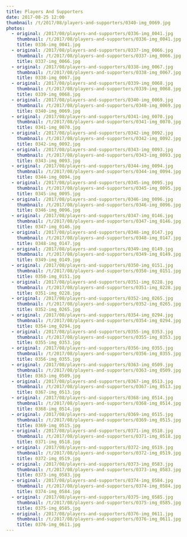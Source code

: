 ```yaml
---
title: Players And Supporters
date: 2017-08-25 12:00
thumbnail: /t/2017/08/players-and-supporters/0340-img_0069.jpg
photos:
  - original: /2017/08/players-and-supporters/0336-img_0041.jpg
    thumbnail: /t/2017/08/players-and-supporters/0336-img_0041.jpg
    title: 0336-img_0041.jpg
  - original: /2017/08/players-and-supporters/0337-img_0066.jpg
    thumbnail: /t/2017/08/players-and-supporters/0337-img_0066.jpg
    title: 0337-img_0066.jpg
  - original: /2017/08/players-and-supporters/0338-img_0067.jpg
    thumbnail: /t/2017/08/players-and-supporters/0338-img_0067.jpg
    title: 0338-img_0067.jpg
  - original: /2017/08/players-and-supporters/0339-img_0068.jpg
    thumbnail: /t/2017/08/players-and-supporters/0339-img_0068.jpg
    title: 0339-img_0068.jpg
  - original: /2017/08/players-and-supporters/0340-img_0069.jpg
    thumbnail: /t/2017/08/players-and-supporters/0340-img_0069.jpg
    title: 0340-img_0069.jpg
  - original: /2017/08/players-and-supporters/0341-img_0070.jpg
    thumbnail: /t/2017/08/players-and-supporters/0341-img_0070.jpg
    title: 0341-img_0070.jpg
  - original: /2017/08/players-and-supporters/0342-img_0092.jpg
    thumbnail: /t/2017/08/players-and-supporters/0342-img_0092.jpg
    title: 0342-img_0092.jpg
  - original: /2017/08/players-and-supporters/0343-img_0093.jpg
    thumbnail: /t/2017/08/players-and-supporters/0343-img_0093.jpg
    title: 0343-img_0093.jpg
  - original: /2017/08/players-and-supporters/0344-img_0094.jpg
    thumbnail: /t/2017/08/players-and-supporters/0344-img_0094.jpg
    title: 0344-img_0094.jpg
  - original: /2017/08/players-and-supporters/0345-img_0095.jpg
    thumbnail: /t/2017/08/players-and-supporters/0345-img_0095.jpg
    title: 0345-img_0095.jpg
  - original: /2017/08/players-and-supporters/0346-img_0096.jpg
    thumbnail: /t/2017/08/players-and-supporters/0346-img_0096.jpg
    title: 0346-img_0096.jpg
  - original: /2017/08/players-and-supporters/0347-img_0146.jpg
    thumbnail: /t/2017/08/players-and-supporters/0347-img_0146.jpg
    title: 0347-img_0146.jpg
  - original: /2017/08/players-and-supporters/0348-img_0147.jpg
    thumbnail: /t/2017/08/players-and-supporters/0348-img_0147.jpg
    title: 0348-img_0147.jpg
  - original: /2017/08/players-and-supporters/0349-img_0149.jpg
    thumbnail: /t/2017/08/players-and-supporters/0349-img_0149.jpg
    title: 0349-img_0149.jpg
  - original: /2017/08/players-and-supporters/0350-img_0151.jpg
    thumbnail: /t/2017/08/players-and-supporters/0350-img_0151.jpg
    title: 0350-img_0151.jpg
  - original: /2017/08/players-and-supporters/0351-img_0228.jpg
    thumbnail: /t/2017/08/players-and-supporters/0351-img_0228.jpg
    title: 0351-img_0228.jpg
  - original: /2017/08/players-and-supporters/0352-img_0265.jpg
    thumbnail: /t/2017/08/players-and-supporters/0352-img_0265.jpg
    title: 0352-img_0265.jpg
  - original: /2017/08/players-and-supporters/0354-img_0294.jpg
    thumbnail: /t/2017/08/players-and-supporters/0354-img_0294.jpg
    title: 0354-img_0294.jpg
  - original: /2017/08/players-and-supporters/0355-img_0353.jpg
    thumbnail: /t/2017/08/players-and-supporters/0355-img_0353.jpg
    title: 0355-img_0353.jpg
  - original: /2017/08/players-and-supporters/0356-img_0355.jpg
    thumbnail: /t/2017/08/players-and-supporters/0356-img_0355.jpg
    title: 0356-img_0355.jpg
  - original: /2017/08/players-and-supporters/0363-img_0509.jpg
    thumbnail: /t/2017/08/players-and-supporters/0363-img_0509.jpg
    title: 0363-img_0509.jpg
  - original: /2017/08/players-and-supporters/0367-img_0513.jpg
    thumbnail: /t/2017/08/players-and-supporters/0367-img_0513.jpg
    title: 0367-img_0513.jpg
  - original: /2017/08/players-and-supporters/0368-img_0514.jpg
    thumbnail: /t/2017/08/players-and-supporters/0368-img_0514.jpg
    title: 0368-img_0514.jpg
  - original: /2017/08/players-and-supporters/0369-img_0515.jpg
    thumbnail: /t/2017/08/players-and-supporters/0369-img_0515.jpg
    title: 0369-img_0515.jpg
  - original: /2017/08/players-and-supporters/0371-img_0518.jpg
    thumbnail: /t/2017/08/players-and-supporters/0371-img_0518.jpg
    title: 0371-img_0518.jpg
  - original: /2017/08/players-and-supporters/0372-img_0519.jpg
    thumbnail: /t/2017/08/players-and-supporters/0372-img_0519.jpg
    title: 0372-img_0519.jpg
  - original: /2017/08/players-and-supporters/0373-img_0583.jpg
    thumbnail: /t/2017/08/players-and-supporters/0373-img_0583.jpg
    title: 0373-img_0583.jpg
  - original: /2017/08/players-and-supporters/0374-img_0584.jpg
    thumbnail: /t/2017/08/players-and-supporters/0374-img_0584.jpg
    title: 0374-img_0584.jpg
  - original: /2017/08/players-and-supporters/0375-img_0585.jpg
    thumbnail: /t/2017/08/players-and-supporters/0375-img_0585.jpg
    title: 0375-img_0585.jpg
  - original: /2017/08/players-and-supporters/0376-img_0611.jpg
    thumbnail: /t/2017/08/players-and-supporters/0376-img_0611.jpg
    title: 0376-img_0611.jpg
---
```


